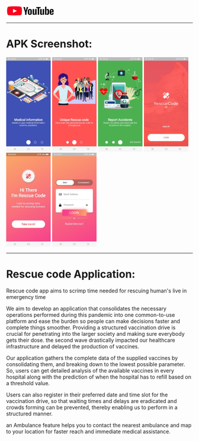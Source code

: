 
<a href="https://www.youtube.com/channel/UCPghypjzxDj_gSj0yYX9lbw/"><img src="youtubee.jpg" width="130"></a>

<hr>

# APK Screenshot:
<img src="ImagesReadme/1.jpeg" width="120">
<img src="ImagesReadme/2.jpeg" width="120">
<img src="ImagesReadme/3.jpeg" width="120">
<img src="ImagesReadme/4.jpeg" width="120">
<img src="ImagesReadme/5.jpeg" width="120">
<img src="ImagesReadme/6.jpeg" width="120">
<hr>

# Rescue code Application:
<p>
Rescue code app aims to scrimp time needed for rescuing human's live in emergency time 

We aim to develop an application that consolidates the necessary operations performed during this  pandemic into one common-to-use platform and ease the burden so people can make decisions faster and  complete things smoother. Providing a structured vaccination drive is crucial for penetrating into the larger society and making sure everybody gets their dose. the second wave drastically impacted our healthcare infrastructure and delayed the production of vaccines. 

Our application gathers the complete data of the supplied vaccines by consolidating them, and breaking down to the lowest possible parameter. So, users can get detailed analysis of the available vaccines in every hospital along with the prediction of when the hospital has to refill based on a threshold value.

Users can also register in their preferred date and time slot for the vaccination drive, so that waiting times and delays are eradicated and crowds forming can be prevented, thereby enabling us to perform in a structured manner. 

an Ambulance feature helps you to contact the nearest ambulance and map to your location for faster reach and immediate medical assistance.
</p>






 
